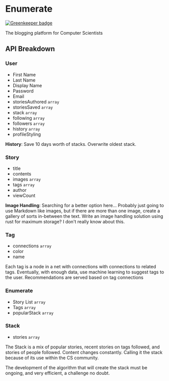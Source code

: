 # Enumerate

[![Greenkeeper badge](https://badges.greenkeeper.io/steventhanna/enumerate.svg)](https://greenkeeper.io/)

The blogging platform for Computer Scientists

## API Breakdown

### User
  - First Name
  - Last Name
  - Display Name
  - Password
  - Email
  - storiesAuthored `array`
  - storiesSaved `array`
  - stack `array`
  - following `array`
  - followers `array`
  - history `array`
  - profileStyling

**History**: Save 10 days worth of stacks.  Overwrite oldest stack.

### Story
  - title
  - contents
  - images `array`
  - tags `array`
  - author
  - viewCount

**Image Handling**: Searching for a better option here... Probably just going to use Markdown like images, but if there are more than one image, create a gallery of sorts in-between the text.  Write an image handling solution using rust for maximum storage?  I don't really know about this.

### Tag
  - connections `array`
  - color
  - name

Each tag is a node in a net with connections with connections to related tags.  Eventually, with enough data, use machine learning to suggest tags to the user.  Recommendations are served based on tag connections

### Enumerate
  - Story List `array`
  - Tags `array`
  - popularStack `array`

### Stack
  - stories `array`

  The Stack is a mix of popular stories, recent stories on tags followed, and stories of people followed.  Content changes constantly.  Calling it the stack because of its use within the CS community.  

  The development of the algorithm that will create the stack must be ongoing, and very efficient, a challenge no doubt.
